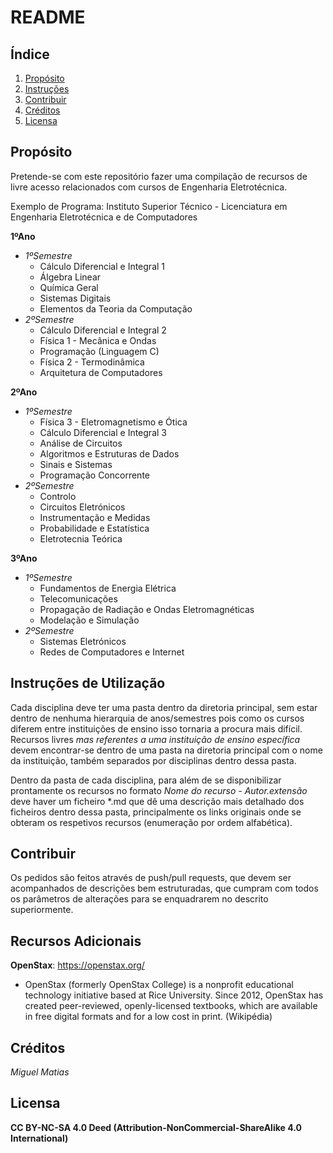  # README

  ## Índice
  
  1. [Propósito](#propósito)
  2. [Instruções](#instruções)
  3. [Contribuir](#contribuir)
  4. [Créditos](créditos)
  5. [Licensa](#licensa)

  ## Propósito
  
  Pretende-se com este repositório fazer uma compilação de recursos de livre acesso relacionados com cursos de Engenharia Eletrotécnica. 

  Exemplo de Programa: Instituto Superior Técnico - Licenciatura em Engenharia Eletrotécnica e de Computadores

  **1ºAno**
  - *1ºSemestre*
    - Cálculo Diferencial e Integral 1
    - Álgebra Linear
    - Química Geral
    - Sistemas Digitais
    - Elementos da Teoria da Computação
  - *2ºSemestre*
    - Cálculo Diferencial e Integral 2
    - Física 1 - Mecânica e Ondas
    - Programação (Linguagem C)
    - Física 2 - Termodinâmica
    - Arquitetura de Computadores   

  **2ºAno**
  - *1ºSemestre*
    - Física 3 - Eletromagnetismo e Ótica
    - Cálculo Diferencial e Integral 3
    - Análise de Circuitos
    - Algoritmos e Estruturas de Dados
    - Sinais e Sistemas
    - Programação Concorrente   
  - *2ºSemestre*
    - Controlo
    - Circuitos Eletrónicos
    - Instrumentação e Medidas
    - Probabilidade e Estatística
    - Eletrotecnia Teórica    
 
  **3ºAno**
  - *1ºSemestre*
    - Fundamentos de Energia Elétrica
    - Telecomunicações
    - Propagação de Radiação e Ondas Eletromagnéticas
    - Modelação e Simulação 
  - *2ºSemestre*
    - Sistemas Eletrónicos
    - Redes de Computadores e Internet

  ## Instruções de Utilização

  Cada disciplina deve ter uma pasta dentro da diretoria principal, sem estar dentro de nenhuma hierarquia de anos/semestres pois como os cursos diferem entre instituições de ensino isso tornaria a procura mais difícil. Recursos livres *mas referentes a uma instituição de ensino específica* devem encontrar-se dentro de uma pasta na diretoria principal com o nome da instituição, também separados por disciplinas dentro dessa pasta.

  Dentro da pasta de cada disciplina, para além de se disponibilizar prontamente os recursos no formato *Nome do recurso - Autor.extensão* deve haver um ficheiro *.md que dê uma descrição mais detalhado dos ficheiros dentro dessa pasta, principalmente os links originais onde se obteram os respetivos recursos (enumeração por ordem alfabética).

  ## Contribuir

  Os pedidos são feitos através de push/pull requests, que devem ser acompanhados de descrições bem estruturadas, que cumpram com todos os parâmetros de alterações para se enquadrarem no descrito superiormente. 

  ## Recursos Adicionais

  **OpenStax**: https://openstax.org/
  - OpenStax (formerly OpenStax College) is a nonprofit educational technology initiative based at Rice University. Since 2012, OpenStax has created peer-reviewed, openly-licensed textbooks, which are available in free digital formats and for a low cost in print. (Wikipédia)

  ## Créditos

  *Miguel Matias*

  ## Licensa
  **CC BY-NC-SA 4.0 Deed (Attribution-NonCommercial-ShareAlike 4.0 International)**
